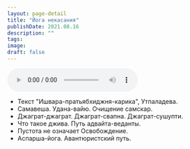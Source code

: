 ```yaml
---
layout: page-detail
title: "Йога некасания"
publishDate: 2021.08.16
description: ""
tags:
image:
draft: false
---
```


<audio title="2021.08.16 - Йога некасания.mp3" src="https://filer-api.advayta.org/v1.0/public/files/74319" controls=""></audio>

* Текст "Ишвара-пратьябхиджня-карика", Утпаладева.
* Самавеша. Удана-вайю. Очищение самскар.
* Джаграт-джаграт. Джаграт-свапна. Джаграт-сушупти.
* Что такое джива. Путь адвайта-веданты.
* Пустота не означает Освобождение.
* Аспарша-йога. Авантюристский путь.

  
